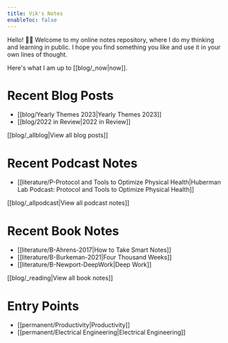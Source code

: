 ```yaml
---
title: Vik's Notes
enableToc: false
---
```


Hello! 👋🏽 Welcome to my online notes repository, where I do my thinking and learning in public. I hope you find something you like and use it in your own lines of thought.

Here's what I am up to [[blog/_now|now]].

# Recent Blog Posts

- [[blog/Yearly Themes 2023|Yearly Themes 2023]]
- [[blog/2022 in Review|2022 in Review]]

[[blog/_allblog|View all blog posts]]

# Recent Podcast Notes

* [[literature/P-Protocol and Tools to Optimize Physical Health|Huberman Lab Podcast: Protocol and Tools to Optimize Physical Health]]

[[blog/_allpodcast|View all podcast notes]]

# Recent Book Notes

- [[literature/B-Ahrens-2017|How to Take Smart Notes]]
- [[literature/B-Burkeman-2021|Four Thousand Weeks]]
- [[literature/B-Newport-DeepWork|Deep Work]]

[[blog/_reading|View all book notes]]

# Entry Points

- [[permanent/Productivity|Productivity]]
- [[permanent/Electrical Engineering|Electrical Engineering]]






